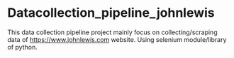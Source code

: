 # Datacollection_pipeline_johnlewis
This data collection pipeline project mainly focus on collecting/scraping data of https://www.johnlewis.com website. 
Using selenium module/library of python. 
